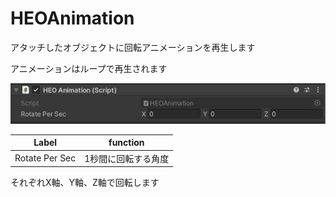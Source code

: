 # HEOAnimation
アタッチしたオブジェクトに回転アニメーションを再生します

アニメーションはループで再生されます

![HEOAnimation](img/HEOAnimation.jpg)

| Label | function |
| ---- | ---- | 
| Rotate Per Sec |1秒間に回転する角度 |

それぞれX軸、Y軸、Z軸で回転します